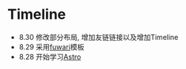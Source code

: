 # Timeline
- 8.30 修改部分布局, 增加友链链接以及增加Timeline
- 8.29 采用[fuwari](https://github.com/saicaca/fuwari)模板
- 8.28 开始学习[Astro](https://docs.astro.build/zh-cn/getting-started/)




